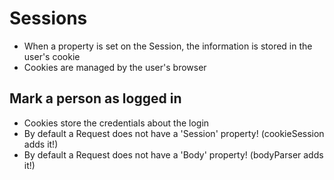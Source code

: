 # Sessions

- When a property is set on the Session, the information is stored in the user's cookie
- Cookies are managed by the user's browser

## Mark a person as logged in

- Cookies store the credentials about the login
- By default a Request does not have a 'Session' property! (cookieSession adds it!)
- By default a Request does not have a 'Body' property! (bodyParser adds it!)
